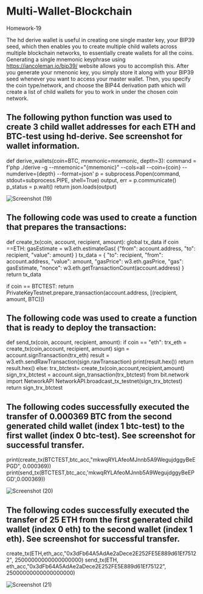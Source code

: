 # Multi-Wallet-Blockchain
Homework-19

The hd derive wallet is useful in creating one single master key, your BIP39 seed, which then enables you to create multiple child wallets across multiple blockchain networks, to essentially create wallets for all the coins. Generating a single mnemonic keyphrase using https://iancoleman.io/bip39/ website allows you to accomplish this. After you generate your nmenonic key, you simply store it along with your BIP39 seed whenever you want to access your master wallet. Then, you specify the coin type/network, and choose the BIP44 derivation path which will create a list of child wallets for you to work in under the chosen coin network. 

## The following python function was used to create 3 child wallet addresses for each ETH and BTC-test using hd-derive. See screenshot for wallet information.

def derive_wallets(coin=BTC, mnemonic=mnemonic, depth=3):
    command = f'php ./derive -g --mnemonic="{mnemonic}" --cols=all --coin={coin} --numderive={depth} --format=json'
    p = subprocess.Popen(command, stdout=subprocess.PIPE, shell=True)
    output, err = p.communicate()
    p_status = p.wait()
    return json.loads(output)

![Screenshot (19)](https://user-images.githubusercontent.com/79285543/125849289-7916c71a-5d89-46ca-bfc3-fd7c8f32f5bb.png)



## The following code was used to create a function that prepares the transactions:

def create_tx(coin, account, recipient, amount):
    global tx_data
    if coin ==ETH:
        gasEstimate = w3.eth.estimateGas(
            {"from": account.address, "to": recipient, "value": amount}
        )
        tx_data = {
            "to": recipient,
            "from": account.address,
            "value": amount,
            "gasPrice": w3.eth.gasPrice,
            "gas": gasEstimate,
            "nonce": w3.eth.getTransactionCount(account.address)
        }
        return tx_data

  if coin == BTCTEST:
        return PrivateKeyTestnet.prepare_transaction(account.address, [(recipient, amount, BTC)]) 
        
## The following code was used to create a function that is ready to deploy the transaction:

def send_tx(coin, account, recipient, amount):
    if coin == "eth": 
        trx_eth = create_tx(coin,account, recipient, amount)
        sign = account.signTransaction(trx_eth)
        result = w3.eth.sendRawTransaction(sign.rawTransaction)
        print(result.hex())
        return result.hex()
    else:
        trx_btctest= create_tx(coin,account,recipient,amount)
        sign_trx_btctest = account.sign_transaction(trx_btctest)
        from bit.network import NetworkAPI
        NetworkAPI.broadcast_tx_testnet(sign_trx_btctest)       
        return sign_trx_btctest
        
        
## The following codes successfully executed the transfer of 0.000369 BTC from the second generated child wallet (index 1 btc-test) to the first wallet (index 0 btc-test). See screenshot for successful transfer.

print(create_tx(BTCTEST,btc_acc,"mkwqRYLAfeoMJnnb5A9WegujdggyBeEPGD", 0.000369))
print(send_tx(BTCTEST,btc_acc,'mkwqRYLAfeoMJnnb5A9WegujdggyBeEPGD',0.000369))

![Screenshot (20)](https://user-images.githubusercontent.com/79285543/125849349-19ebaeae-f1ff-45fb-99dd-a036514250b0.png)


## The following codes successfully executed the transfer of 25 ETH from the first generated child wallet (index 0 eth) to the second wallet (index 1 eth). See screenshot for successful transfer.

create_tx(ETH,eth_acc,"0x3dFb64A5AdAe2aDece2E252FE5E889d61Ef75122", 25000000000000000000)
send_tx(ETH, eth_acc,"0x3dFb64A5AdAe2aDece2E252FE5E889d61Ef75122", 25000000000000000000)

![Screenshot (21)](https://user-images.githubusercontent.com/79285543/125849465-2405a5f7-6094-4acc-bece-83d83e0a3d54.png)
